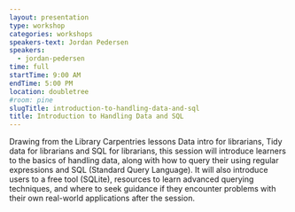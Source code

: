 ```yaml
---
layout: presentation
type: workshop
categories: workshops
speakers-text: Jordan Pedersen
speakers:
  - jordan-pedersen
time: full
startTime: 9:00 AM
endTime: 5:00 PM
location: doubletree
#room: pine
slugTitle: introduction-to-handling-data-and-sql
title: Introduction to Handling Data and SQL
---
```


Drawing from the Library Carpentries lessons Data intro for librarians, Tidy data for librarians and SQL for librarians, this session will introduce learners to the basics of handling data, along with how to query their using regular expressions and SQL (Standard Query Language). It will also introduce users to a free tool (SQLite), resources to learn advanced querying techniques, and where to seek guidance if they encounter problems with their own real-world applications after the session.
